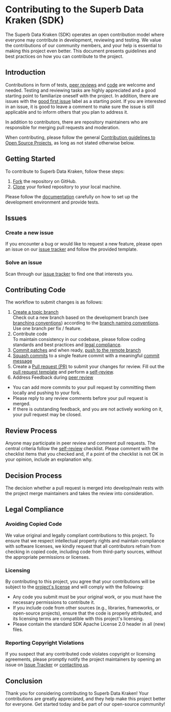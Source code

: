 [issue tracker]: https://github.com/EFS-OpenSource/superb-data-kraken-worker/issues
[good first issue]: https://github.com/EFS-OpenSource/superb-data-kraken-worker/issues?q=is%3Aopen+is%3Aissue+label%3A%22good+first+issue%22
[contacting us]: mailto:sdk@efs-techhub.com

# Contributing to the Superb Data Kraken (SDK) <!-- omit in toc -->

The Superb Data Kraken (SDK) operates an open contribution model where everyone may contribute
in development, reviewing and testing.
We value the contributions of our community members, and your help is essential to making this project even better. 
This document presents guidelines and best practices on how you can contribute to the project.


## Introduction

Contributions in form of tests, [peer reviews](#review-process) and [code](#contributing-code) are welcome and needed.
Testing and reviewing tasks are highly appreciated and a good starting point to familiarize oneself with the project.
In addition, there are issues with the [good first issue] label as a starting point.
If you are interested in an issue, it is good to leave a comment to make sure the issue is still applicable and to inform others that you plan to address it.


In addition to contributors, there are repository maintainers who are responsible for
merging pull requests and moderation.


When contributing, please follow the general [Contribution guidelines to Open Source Projects](http://www.contribution-guide.org/#), as long as not stated otherwise below.



## Getting Started

To contribute to Superb Data Kraken, follow these steps:

1. [Fork](https://docs.github.com/en/get-started/quickstart/fork-a-repo) the repository on GitHub.
2. [Clone](https://git-scm.com/docs/git-clone) your forked repository to your local machine.

Please follow the [documentation](README.md) carefully on how to set up the development environment and provide tests.


## Issues

### Create a new issue

If you encounter a bug or would like to request a new feature, please open an issue on our [issue tracker] and follow the provided template.

### Solve an issue

Scan through our [issue tracker] to find one that interests you. 


## Contributing Code

The workflow to submit changes is as follows:
1. [Create a topic branch](contributing/git-commands.md/#create-topic-branch) \
Check out a new branch based on the development branch (see [branching conventions](contributing/branching-guidelines.md/#branching)) according to the [branch naming conventions](contributing/branching-guidelines.md/#naming).
Use one branch per fix / feature.
2. Contribute code \
To maintain consistency in our codebase, please follow coding standards and best practices and [legal compliance](#legal-compliance).
3. [Commit patches](contributing/git-commands.md/#commit-patches) and when ready, [push to the remote branch](contributing/git-commands.md/#push-to-the-remote-branch)
4. [Squash commits](https://git-scm.com/docs/git-rebase) to a single feature commit with a meaningful [commit message](contributing/git-commit-guidelines.md)
5. Create a [Pull request (PR)](https://docs.github.com/en/pull-requests/collaborating-with-pull-requests/proposing-changes-to-your-work-with-pull-requests/creating-a-pull-request) to submit your changes for review.
Fill out the [pull request template](contributing/pull-request-template.md) and perform a [self-review](contributing/pull-request-template.md/#self-review). 
6. Address Feedback during [peer review](#review-process)
- You can add more commits to your pull request by committing them locally and pushing to your fork.
- Please reply to any review comments before your pull request is merged.
- If there is outstanding feedback, and you are not actively working on it, your pull request may be closed.


## Review Process

Anyone may participate in peer review and comment pull requests. The central criteria follow the [self-review](contributing/pull-request-template.md/#self-review) checklist.
Please comment with the checklist items that you checked and, if a point of the checklist is not OK in your opinion, include an explanation why.

## Decision Process
The decision whether a pull request is merged into develop/main rests with the project merge
maintainers and takes the review into consideration.

## Legal Compliance

### Avoiding Copied Code

We value original and legally compliant contributions to this project. To ensure that we respect intellectual property
rights and maintain compliance with software licenses, we kindly request that all contributors refrain from checking in
copied code, including code from third-party sources, without the appropriate permissions or licenses.

### Licensing

By contributing to this project, you agree that your contributions will be subject to the [project's license](LICENSE)
and will comply with the following:


- Any code you submit must be your original work, or you must have the necessary permissions to contribute it.
- If you include code from other sources (e.g., libraries, frameworks, or open-source projects), ensure that the code is properly attributed, and its licensing terms are compatible with this project's licensing.
- Please contain the standard SDK Apache License 2.0 header in all (new) files.

### Reporting Copyright Violations

If you suspect that any contributed code violates copyright or licensing agreements, please promptly notify the
project maintainers by opening an issue on [Issue Tracker] or [contacting us].



## Conclusion

Thank you for considering contributing to Superb Data Kraken! Your contributions are greatly appreciated, and they help make this project better for everyone. Get started today and be part of our open-source community!
